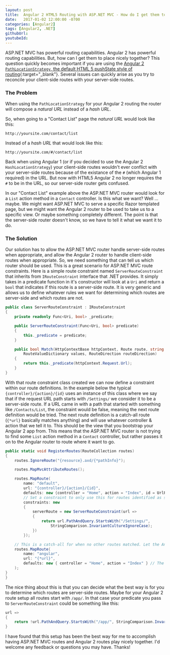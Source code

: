 ```yaml
---
layout: post
title:  Angular 2 HTML5 Routing with ASP.NET MVC - How do I get them to play nice together?
date:   2017-01-02 12:00:00 -0700
categories: [Angular2]
tags: [Angular2, .NET]
githubUrl: 
youtubeId:
---
```


ASP.NET MVC has powerful routing capabilities. Angular 2 has powerful routing capabilities. But, how can I get them to place nicely together? This question quickly becomes important if you are using the [Angular 2 `PathLocationStrategy`, the default HTML 5 pushState style of routing](https://angular.io/docs/ts/latest/guide/router.html#!#browser-url-styles){:target="_blank"}. Several issues can quickly arise as you try to reconcile your client-side routes with your server-side routes.


### The Problem

When using the `PathLocationStrategy` for your Angular 2 routing the router will compose a _natural URL_ instead of a _hash URL_. 

So, when going to a "Contact List" page the _natural URL_ would look like this:

`http://yoursite.com/contact/list` 

Instead of a _hash URL_ that would look like this: 

`http://yoursite.com/#/contact/list`

Back when using Angular 1 (or if you decided to use the Angular 2 `HashLocationStrategy`) your client-side routes wouldn't ever conflict with your server-side routes because of the existance of the `#` (which Angular 1 required) in the URL. But now with HTML5 Angular 2 no longer requires the `#` to be in the URL, so our server-side router gets confused. 

In our "Contact List" example above the ASP.NET MVC router would look for a `List` action method in a `Contact` controller. Is this what we want? Well ... maybe. We might want ASP.NET MVC to serve a specific Razor templated page, but we might want the Angular 2 router to be used to take us to a specific view. Or maybe something completely different. The point is that the server-side router doesn't know, so we have to tell it what we want it to do.

### The Solution

Our solution has to allow the ASP.NET MVC router handle server-side routes when appropriate, and allow the Angular 2 router to handle client-side routes when appropriate. So, we need something that can tell us which router should be used. This is a great scenario for ASP.NET MVC route constraints. Here is a simple route constraint named `ServerRouteConstraint` that inherits from `IRouteConstraint` interface that .NET provides. It simply takes in a predicate function in it's constructor will look at a `Uri` and return a `bool` that indicates if this route is a server-side route. It is very generic and allows us to define whatever rules we want for determining which routes are server-side and which routes are not.

```csharp
public class ServerRouteConstraint : IRouteConstraint
{
    private readonly Func<Uri, bool> _predicate;

    public ServerRouteConstraint(Func<Uri, bool> predicate)
    {
        this._predicate = predicate;
    }

    public bool Match(HttpContextBase httpContext, Route route, string parameterName, 
        RouteValueDictionary values, RouteDirection routeDirection)
    {
        return this._predicate(httpContext.Request.Url);
    }
}
```

With that route constraint class created we can now define a constraint within our route definitions. In the example below the typical `{controller}/{action}/{id}` uses an instance of this class where we say that if the request URL path starts with `/Settings/` we consider it to be a server-side route. If a URL came in with a path that started with something like `/Contacts/List`, the constraint would be false, meaning the next route definition would be tried. The next route definition is a catch-all route (`{*url}` basically matches anything) and will use whatever controller & action that we tell it to. This should be the view that you bootstrap your Angular 2 app from. This means that the ASP.NET MVC router is not trying to find some `List` action method in a `Contact` controller, but rather passes it on to the Angular router to route where it want to go.

```csharp
public static void RegisterRoutes(RouteCollection routes)
{
    routes.IgnoreRoute("{resource}.axd/{*pathInfo}");

    routes.MapMvcAttributeRoutes();

    routes.MapRoute(
        name: "default",
        url: "{controller}/{action}/{id}",
        defaults: new {controller = "Home", action = "Index", id = UrlParameter.Optional},
        // Set a constraint to only use this for routes identified as server-side routes
        constraints: new
        {
            serverRoute = new ServerRouteConstraint(url =>
            {
                return url.PathAndQuery.StartsWith("/Settings/", 
                    StringComparison.InvariantCultureIgnoreCase);
            })
        });

    // This is a catch-all for when no other routes matched. Let the Angular 2 router take care of it
    routes.MapRoute(
        name: "angular",
        url: "{*url}",
        defaults: new { controller = "Home", action = "Index" } // The view that bootstraps Angular 2
    );
}
}
```

The nice thing about this is that you can decide what the best way is for you to determine which routes are server-side routes. Maybe for your Angular 2 route setup all routes start with `/app/`. In that case your predicate you pass to `ServerRouteConstraint` could be something like this:

```csharp
url =>
{
    return !url.PathAndQuery.StartsWith("/app/", StringComparison.InvariantCultureIgnoreCase);
}
```

I have found that this setup has been the best way for me to accomplish having ASP.NET MVC routes and Angular 2 routes play nicely together. I'd welcome any feedback or questions you may have. Thanks!